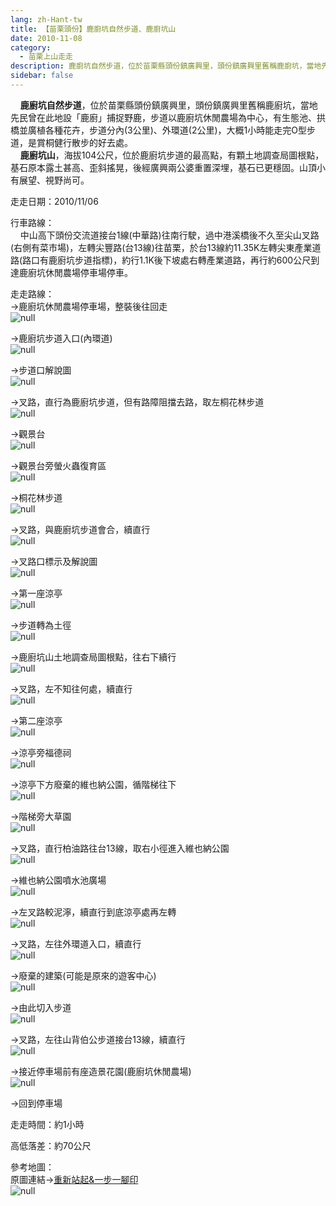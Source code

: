 ```yaml
---
lang: zh-Hant-tw
title: 【苗栗頭份】鹿廚坑自然步道、鹿廚坑山
date: 2010-11-08
category: 
  - 苗栗上山走走
description: 鹿廚坑自然步道，位於苗栗縣頭份鎮廣興里，頭份鎮廣興里舊稱鹿廚坑，當地先民曾在此地設「鹿廚」捕捉野鹿，步道以鹿廚坑休閒農場為中心，有生態池、拱橋並廣植各種花卉，步道分內(3公里)、外環道(2公里)，大概1小時能走完O型步道，是賞桐健行散步的好去處。 鹿廚坑山，海拔104公尺，位於鹿廚坑步道的最高點，有顆土地調查局圖根點，基石原本露土甚高、歪斜搖晃，後經廣興兩公婆重置深埋，基石已更穩固。山頂小有展望、視野尚可。
sidebar: false
---
```


    **鹿廚坑自然步道**，位於苗栗縣頭份鎮廣興里，頭份鎮廣興里舊稱鹿廚坑，當地先民曾在此地設「鹿廚」捕捉野鹿，步道以鹿廚坑休閒農場為中心，有生態池、拱橋並廣植各種花卉，步道分內(3公里)、外環道(2公里)，大概1小時能走完O型步道，是賞桐健行散步的好去處。  
    **鹿廚坑山**，海拔104公尺，位於鹿廚坑步道的最高點，有顆土地調查局圖根點，基石原本露土甚高、歪斜搖晃，後經廣興兩公婆重置深埋，基石已更穩固。山頂小有展望、視野尚可。

走走日期：2010/11/06

行車路線：  
    中山高下頭份交流道接台1線(中華路)往南行駛，過中港溪橋後不久至尖山叉路(右側有菜市場)，左轉尖豐路(台13線)往苗栗，於台13線約11.35K左轉尖東產業道路(路口有鹿廚坑步道指標)，約行1.1K後下坡處右轉產業道路，再行約600公尺到達鹿廚坑休閒農場停車場停車。

走走路線：  
→鹿廚坑休閒農場停車場，整裝後往回走  
![null](image/169205766_l.jpg)

→鹿廚坑步道入口(內環道)  
![null](image/169205769_l.jpg)

→步道口解說圖  
![null](image/169205771_l.jpg)

→叉路，直行為鹿廚坑步道，但有路障阻擋去路，取左桐花林步道  
![null](image/169205773_l.jpg)

→觀景台  
![null](image/169205776_l.jpg)

→觀景台旁螢火蟲復育區  
![null](image/169205778_l.jpg)

→桐花林步道  
![null](image/169205780_l.jpg)

→叉路，與鹿廚坑步道會合，續直行  
![null](image/169205781_l.jpg)

→叉路口標示及解說圖  
![null](image/169205783_l.jpg)

→第一座涼亭  
![null](image/169205784_l.jpg)

→步道轉為土徑  
![null](image/169205786_l.jpg)

→鹿廚坑山土地調查局圖根點，往右下續行  
![null](image/169205792_l.jpg)

→叉路，左不知往何處，續直行  
![null](image/169205793_l.jpg)

→第二座涼亭  
![null](image/169205795_l.jpg)

→涼亭旁福德祠  
![null](image/169205797_l.jpg)

→涼亭下方廢棄的維也納公園，循階梯往下  
![null](image/169205799_l.jpg)

→階梯旁大草園  
![null](image/169205800_l.jpg)

→叉路，直行柏油路往台13線，取右小徑進入維也納公園  
![null](image/169205805_l.jpg)

→維也納公園噴水池廣場  
![null](image/169205808_l.jpg)

→左叉路較泥濘，續直行到底涼亭處再左轉  
![null](image/169205812_l.jpg)

→叉路，左往外環道入口，續直行  
![null](image/169205815_l.jpg)

→廢棄的建築(可能是原來的遊客中心)  
![null](image/169205820_l.jpg)

→由此切入步道  
![null](image/169205823_l.jpg)

→叉路，左往山背伯公步道接台13線，續直行  
![null](image/169205828_l.jpg)

→接近停車場前有座造景花園(鹿廚坑休閒農場)  
![null](image/169205831_l.jpg)

→回到停車場

走走時間：約1小時

高低落差：約70公尺

參考地圖：  
原圖連結→[重新站起&一步一腳印](http://blog.xuite.net/yang5757/blog/33480149)  
![null](image/169206100_l.jpg)